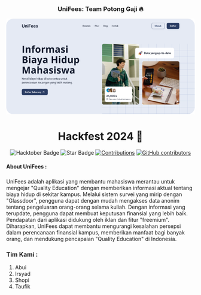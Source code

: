<h3 align="center">UniFees: Team Potong Gaji 🔥</h3>

<div align="center">
  <img  src="https://raw.githubusercontent.com/Taufik-H/UniFees/main/public/readmepict.png"  />
</div>
<h1 align="center"> Hackfest 2024 🎉</h1>
<div align="center">
<img src="https://img.shields.io/badge/hackfest-2024-blueviolet" alt="Hacktober Badge"/>
<img src="https://img.shields.io/static/v1?label=%F0%9F%8C%9F&message=Stars&style=style=flat&color=BC4E99" alt="Star Badge"/>
<a href="https://github.com/Taufik-H" ><img src="https://img.shields.io/badge/Contributions-team-violet.svg?style=flat&logo=git" alt="Contributions" /></a>
<a href="https://github.com/Taufik-H/openPR/graphs/contributors"><img alt="GitHub contributors" src="https://img.shields.io/github/contributors/Taufik-H/openPR?color=2b9348"></a>
</div>
<h4 align="left">About UniFees :</h4>

###

<p align="left">UniFees adalah aplikasi yang membantu mahasiswa merantau untuk mengejar "Quality Education" dengan memberikan informasi aktual tentang biaya hidup di sekitar kampus. Melalui sistem survei yang mirip dengan "Glassdoor", pengguna dapat dengan mudah mengakses data anonim tentang pengeluaran orang-orang selama kuliah. Dengan informasi yang terupdate, pengguna dapat membuat keputusan finansial yang lebih baik. Pendapatan dari aplikasi didukung oleh iklan dan fitur "freemium". Diharapkan, UniFees dapat membantu mengurangi kesalahan persepsi dalam perencanaan finansial kampus, memberikan manfaat bagi banyak orang, dan mendukung pencapaian "Quality Education" di Indonesia.</p>

### Tim Kami :

1. Abui
2. Irsyad
3. Shopi
4. Taufik

##
